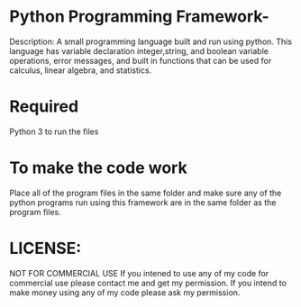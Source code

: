 # Python Programming Framework-

Description: A small programming language built and run using python. This language has variable declaration integer,string, and boolean variable operations, error messages, and built in functions that can be used for calculus, linear algebra, and statistics. 

# Required 
Python 3 to run the files 

# To make the code work
Place all of the program files in the same folder and make sure any of the python programs run using this framework are in the same folder as the program files. 

# LICENSE:

NOT FOR COMMERCIAL USE If you intened to use any of my code for commercial use please contact me and get my permission. If you intend to make money using any of my code please ask my permission.
